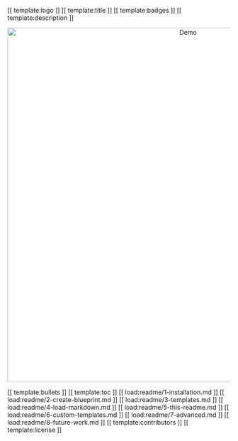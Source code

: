 [[ template:logo ]]
[[ template:title ]]
[[ template:badges ]]
[[ template:description ]]
<p align="center">
  <img src="https://github.com/andreasbm/readme/blob/master/assets/demo.gif" alt="Demo" width="800" />
</p>
[[ template:bullets ]]
[[ template:toc ]]
[[ load:readme/1-installation.md ]]
[[ load:readme/2-create-blueprint.md ]]
[[ load:readme/3-templates.md ]]
[[ load:readme/4-load-markdown.md ]]
[[ load:readme/5-this-readme.md ]]
[[ load:readme/6-custom-templates.md ]]
[[ load:readme/7-advanced.md ]]
[[ load:readme/8-future-work.md ]]
[[ template:contributors ]]
[[ template:license ]]